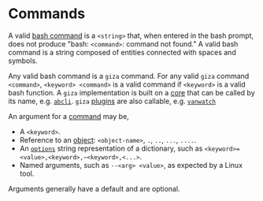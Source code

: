 # Commands

A valid [bash command](https://www.gnu.org/software/bash/) is a `<string>` that, when entered in the bash prompt, does not produce "bash: `<command>`: command not found." A valid bash command is a string composed of entities connected with spaces and symbols.

Any valid bash command is a `giza` command. For any valid `giza` command `<command>`, `<keyword> <command>` is a valid command if `<keyword>` is a valid bash function. A `giza` implementation is built on a [core](../concepts/core.md) that can be called by its name, e.g. [`abcli`](https://github.com/kamangir/awesome-bash-cli). `giza` [plugins](../concepts/plugins.md) are also callable, e.g. [`vanwatch`](https://github.com/kamangir/Vancouver-Watching)

An argument for a [command](commands.md) may be,

- A `<keyword>`.
- Reference to an [object](../concepts/objects.md): `<object-name>`, `.`, `..`, `...`, `....`.
- An [`options`](../concepts/options.md) string representation of a dictionary, such as `<keyword>=<value>,<keyword>,~<keyword>,<...>`.
- Named arguments, such as `--<arg> <value>`, as expected by a Linux tool.

Arguments generally have a default and are optional.
